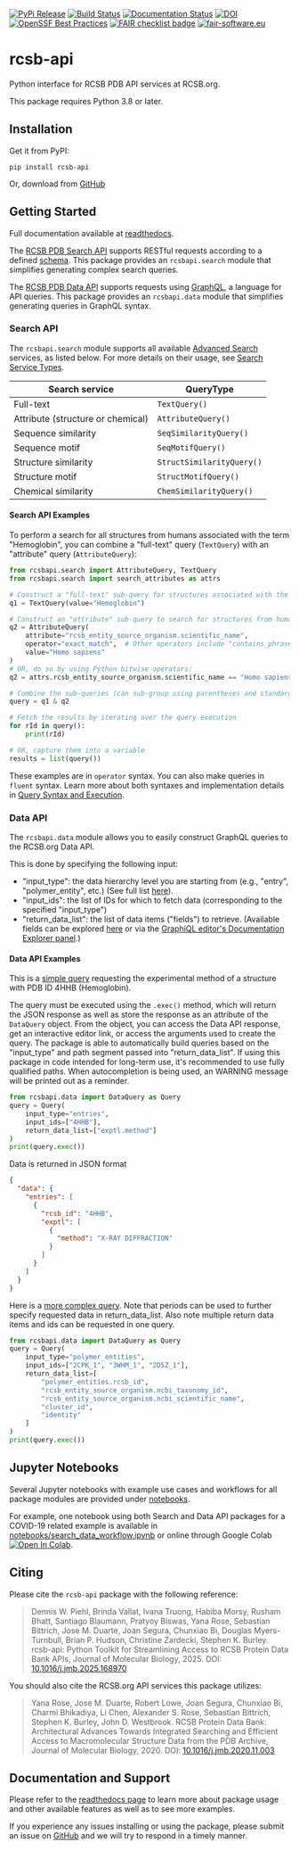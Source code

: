 [![PyPi Release](https://img.shields.io/pypi/v/rcsb-api.svg)](https://pypi.org/project/rcsb-api/)
[![Build Status](https://dev.azure.com/rcsb/RCSB%20PDB%20Python%20Projects/_apis/build/status/rcsb.py-rcsb-api?branchName=master)](https://dev.azure.com/rcsb/RCSB%20PDB%20Python%20Projects/_build/latest?definitionId=40&branchName=master)
[![Documentation Status](https://readthedocs.org/projects/rcsbapi/badge/?version=latest)](https://rcsbapi.readthedocs.io/en/latest/?badge=latest)
[![DOI](https://zenodo.org/badge/DOI/10.5281/zenodo.14052470.svg)](https://doi.org/10.5281/zenodo.14052470)
[![OpenSSF Best Practices](https://www.bestpractices.dev/projects/10424/badge)](https://www.bestpractices.dev/projects/10424)
[![FAIR checklist badge](https://fairsoftwarechecklist.net/badge.svg)](https://fairsoftwarechecklist.net/v0.2?f=31&a=30112&i=32111&r=133)
[![fair-software.eu](https://img.shields.io/badge/fair--software.eu-%E2%97%8F%20%20%E2%97%8F%20%20%E2%97%8F%20%20%E2%97%8F%20%20%E2%97%8F-green)](https://fair-software.eu)

# rcsb-api
Python interface for RCSB PDB API services at RCSB.org.

This package requires Python 3.8 or later.


## Installation
Get it from PyPI:

    pip install rcsb-api

Or, download from [GitHub](https://github.com/rcsb/py-rcsb-api/)


## Getting Started
Full documentation available at [readthedocs](https://rcsbapi.readthedocs.io/en/latest/).

The [RCSB PDB Search API](https://search.rcsb.org) supports RESTful requests according to a defined [schema](https://search.rcsb.org/redoc/index.html). This package provides an `rcsbapi.search` module that simplifies generating complex search queries.

The [RCSB PDB Data API](https://data.rcsb.org) supports requests using [GraphQL](https://graphql.org/), a language for API queries. This package provides an `rcsbapi.data` module that simplifies generating queries in GraphQL syntax.

### Search API
The `rcsbapi.search` module supports all available [Advanced Search](https://www.rcsb.org/search/advanced) services, as listed below. For more details on their usage, see [Search Service Types](https://rcsbapi.readthedocs.io/en/latest/search_api/query_construction.html#search-service-types).

|Search service                    |QueryType                 |
|----------------------------------|--------------------------|
|Full-text                         |`TextQuery()`             |
|Attribute (structure or chemical) |`AttributeQuery()`        |
|Sequence similarity               |`SeqSimilarityQuery()`    |
|Sequence motif                    |`SeqMotifQuery()`         |
|Structure similarity              |`StructSimilarityQuery()` |
|Structure motif                   |`StructMotifQuery()`      |
|Chemical similarity               |`ChemSimilarityQuery()`   |

#### Search API Examples
To perform a search for all structures from humans associated with the term "Hemoglobin", you can combine a "full-text" query (`TextQuery`) with an "attribute" query (`AttributeQuery`):

```python
from rcsbapi.search import AttributeQuery, TextQuery
from rcsbapi.search import search_attributes as attrs

# Construct a "full-text" sub-query for structures associated with the term "Hemoglobin"
q1 = TextQuery(value="Hemoglobin")

# Construct an "attribute" sub-query to search for structures from humans
q2 = AttributeQuery(
    attribute="rcsb_entity_source_organism.scientific_name",
    operator="exact_match",  # Other operators include "contains_phrase", "exists", and more
    value="Homo sapiens"
)
# OR, do so by using Python bitwise operators:
q2 = attrs.rcsb_entity_source_organism.scientific_name == "Homo sapiens"

# Combine the sub-queries (can sub-group using parentheses and standard operators, "&", "|", etc.)
query = q1 & q2

# Fetch the results by iterating over the query execution
for rId in query():
    print(rId)

# OR, capture them into a variable
results = list(query())
```

These examples are in `operator` syntax. You can also make queries in `fluent` syntax. Learn more about both syntaxes and implementation details in [Query Syntax and Execution](https://rcsbapi.readthedocs.io/en/latest/search_api/query_construction.html#query-syntax-and-execution).


### Data API
The `rcsbapi.data` module allows you to easily construct GraphQL queries to the RCSB.org Data API.

This is done by specifying the following input:
- "input_type": the data hierarchy level you are starting from (e.g., "entry", "polymer_entity", etc.) (See full list [here](https://rcsbapi.readthedocs.io/en/latest/data_api/query_construction.html#input-type)).
- "input_ids": the list of IDs for which to fetch data (corresponding to the specified "input_type")
- "return_data_list": the list of data items ("fields") to retrieve. (Available fields can be explored [here](https://data.rcsb.org/data-attributes.html) or via  the [GraphiQL editor's Documentation Explorer panel](https://data.rcsb.org/graphql/index.html).)

#### Data API Examples
This is a [simple query](https://data.rcsb.org/graphql/index.html?query=%7B%0A%20%20entry(entry_id%3A%20%224HHB%22)%20%7B%0A%20%20%20%20exptl%20%7B%0A%20%20%20%20%20%20method%0A%20%20%20%20%7D%0A%20%20%7D%0A%7D) requesting the experimental method of a structure with PDB ID 4HHB (Hemoglobin).

The query must be executed using the `.exec()` method, which will return the JSON response as well as store the response as an attribute of the `DataQuery` object. From the object, you can access the Data API response, get an interactive editor link, or access the arguments used to create the query.
The package is able to automatically build queries based on the "input_type" and path segment passed into "return_data_list". If using this package in code intended for long-term use, it's recommended to use fully qualified paths. When autocompletion is being used, an WARNING message will be printed out as a reminder.

```python
from rcsbapi.data import DataQuery as Query
query = Query(
    input_type="entries",
    input_ids=["4HHB"],
    return_data_list=["exptl.method"]
)
print(query.exec())
```
Data is returned in JSON format
```json
{
  "data": {
    "entries": [
      {
        "rcsb_id": "4HHB",
        "exptl": [
          {
            "method": "X-RAY DIFFRACTION"
          }
        ]
      }
    ]
  }
}
```

Here is a [more complex query](https://data.rcsb.org/graphql/index.html?query=%7B%0A%20%20polymer_entities(entity_ids%3A%5B%222CPK_1%22%2C%223WHM_1%22%2C%222D5Z_1%22%5D)%20%7B%0A%20%20%20%20rcsb_id%0A%20%20%20%20rcsb_entity_source_organism%20%7B%0A%20%20%20%20%20%20ncbi_taxonomy_id%0A%20%20%20%20%20%20ncbi_scientific_name%0A%20%20%20%20%7D%0A%20%20%20%20rcsb_cluster_membership%20%7B%0A%20%20%20%20%20%20cluster_id%0A%20%20%20%20%20%20identity%0A%20%20%20%20%7D%0A%20%20%7D%0A%7D). Note that periods can be used to further specify requested data in return_data_list. Also note multiple return data items and ids can be requested in one query.
```python
from rcsbapi.data import DataQuery as Query
query = Query(
    input_type="polymer_entities",
    input_ids=["2CPK_1", "3WHM_1", "2D5Z_1"],
    return_data_list=[
        "polymer_entities.rcsb_id",
        "rcsb_entity_source_organism.ncbi_taxonomy_id",
        "rcsb_entity_source_organism.ncbi_scientific_name",
        "cluster_id",
        "identity"
    ]
)
print(query.exec())
```

## Jupyter Notebooks
Several Jupyter notebooks with example use cases and workflows for all package modules are provided under [notebooks](notebooks/).

For example, one notebook using both Search and Data API packages for a COVID-19 related example is available in [notebooks/search_data_workflow.ipynb](notebooks/search_data_workflow.ipynb) or online through Google Colab <a href="https://colab.research.google.com/github/rcsb/py-rcsb-api/blob/master/notebooks/search_data_workflow.ipynb" target="_parent"><img src="https://colab.research.google.com/assets/colab-badge.svg" alt="Open In Colab"/></a>.


## Citing
Please cite the ``rcsb-api`` package with the following reference:

> Dennis W. Piehl, Brinda Vallat, Ivana Truong, Habiba Morsy, Rusham Bhatt, 
> Santiago Blaumann, Pratyoy Biswas, Yana Rose, Sebastian Bittrich, Jose M. Duarte,
> Joan Segura, Chunxiao Bi, Douglas Myers-Turnbull, Brian P. Hudson, Christine Zardecki,
> Stephen K. Burley. rcsb-api: Python Toolkit for Streamlining Access to RCSB Protein 
> Data Bank APIs, Journal of Molecular Biology, 2025.
> DOI: [10.1016/j.jmb.2025.168970](https://doi.org/10.1016/j.jmb.2025.168970)

You should also cite the RCSB.org API services this package utilizes:

> Yana Rose, Jose M. Duarte, Robert Lowe, Joan Segura, Chunxiao Bi, Charmi
> Bhikadiya, Li Chen, Alexander S. Rose, Sebastian Bittrich, Stephen K. Burley,
> John D. Westbrook. RCSB Protein Data Bank: Architectural Advances Towards
> Integrated Searching and Efficient Access to Macromolecular Structure Data
> from the PDB Archive, Journal of Molecular Biology, 2020.
> DOI: [10.1016/j.jmb.2020.11.003](https://doi.org/10.1016/j.jmb.2020.11.003)


## Documentation and Support
Please refer to the [readthedocs page](https://rcsbapi.readthedocs.io/en/latest/index.html) to learn more about package usage and other available features as well as to see more examples.

If you experience any issues installing or using the package, please submit an issue on [GitHub](https://github.com/rcsb/py-rcsb-api/issues) and we will try to respond in a timely manner.
